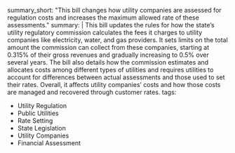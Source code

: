 summary_short: "This bill changes how utility companies are assessed for regulation costs and increases the maximum allowed rate of these assessments."
summary: |
  This bill updates the rules for how the state’s utility regulatory commission calculates the fees it charges to utility companies like electricity, water, and gas providers. It sets limits on the total amount the commission can collect from these companies, starting at 0.315% of their gross revenues and gradually increasing to 0.5% over several years. The bill also details how the commission estimates and allocates costs among different types of utilities and requires utilities to account for differences between actual assessments and those used to set their rates. Overall, it affects utility companies’ costs and how those costs are managed and recovered through customer rates.
tags:
  - Utility Regulation
  - Public Utilities
  - Rate Setting
  - State Legislation
  - Utility Companies
  - Financial Assessment
